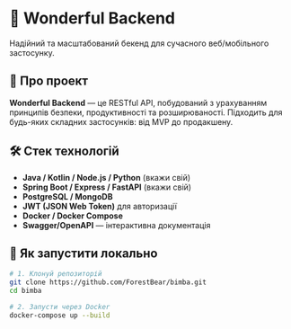 # 🌟 Wonderful Backend 

Надійний та масштабований бекенд для сучасного веб/мобільного застосунку.

## 🚀 Про проект

**Wonderful Backend** — це RESTful API, побудований з урахуванням принципів безпеки, продуктивності та розширюваності. Підходить для будь-яких складних застосунків: від MVP до продакшену.

## 🛠️ Стек технологій

- **Java / Kotlin / Node.js / Python** (вкажи свій)
- **Spring Boot / Express / FastAPI** (вкажи свій)
- **PostgreSQL / MongoDB**
- **JWT (JSON Web Token)** для авторизації
- **Docker / Docker Compose**
- **Swagger/OpenAPI** — інтерактивна документація

## 🔧 Як запустити локально

```bash
# 1. Клонуй репозиторій
git clone https://github.com/ForestBear/bimba.git
cd bimba

# 2. Запусти через Docker
docker-compose up --build

